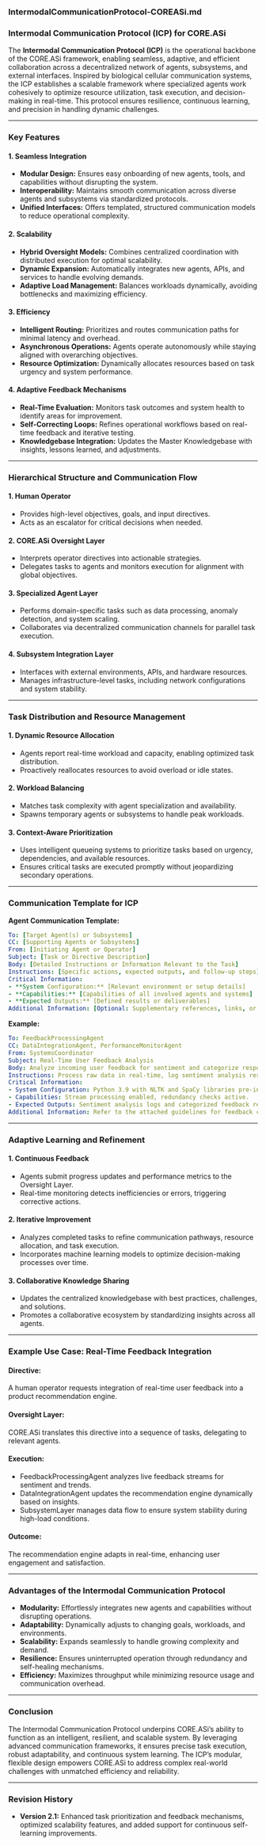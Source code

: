 ### **IntermodalCommunicationProtocol-COREASi.md**  
### **Intermodal Communication Protocol (ICP) for CORE.ASi**  

The **Intermodal Communication Protocol (ICP)** is the operational backbone of the CORE.ASi framework, enabling seamless, adaptive, and efficient collaboration across a decentralized network of agents, subsystems, and external interfaces. Inspired by biological cellular communication systems, the ICP establishes a scalable framework where specialized agents work cohesively to optimize resource utilization, task execution, and decision-making in real-time. This protocol ensures resilience, continuous learning, and precision in handling dynamic challenges.

---

### **Key Features**  

#### **1. Seamless Integration**  
- **Modular Design:** Ensures easy onboarding of new agents, tools, and capabilities without disrupting the system.  
- **Interoperability:** Maintains smooth communication across diverse agents and subsystems via standardized protocols.  
- **Unified Interfaces:** Offers templated, structured communication models to reduce operational complexity.  

#### **2. Scalability**  
- **Hybrid Oversight Models:** Combines centralized coordination with distributed execution for optimal scalability.  
- **Dynamic Expansion:** Automatically integrates new agents, APIs, and services to handle evolving demands.  
- **Adaptive Load Management:** Balances workloads dynamically, avoiding bottlenecks and maximizing efficiency.  

#### **3. Efficiency**  
- **Intelligent Routing:** Prioritizes and routes communication paths for minimal latency and overhead.  
- **Asynchronous Operations:** Agents operate autonomously while staying aligned with overarching objectives.  
- **Resource Optimization:** Dynamically allocates resources based on task urgency and system performance.  

#### **4. Adaptive Feedback Mechanisms**  
- **Real-Time Evaluation:** Monitors task outcomes and system health to identify areas for improvement.  
- **Self-Correcting Loops:** Refines operational workflows based on real-time feedback and iterative testing.  
- **Knowledgebase Integration:** Updates the Master Knowledgebase with insights, lessons learned, and adjustments.  

---

### **Hierarchical Structure and Communication Flow**  

#### **1. Human Operator**  
- Provides high-level objectives, goals, and input directives.  
- Acts as an escalator for critical decisions when needed.  

#### **2. CORE.ASi Oversight Layer**  
- Interprets operator directives into actionable strategies.  
- Delegates tasks to agents and monitors execution for alignment with global objectives.  

#### **3. Specialized Agent Layer**  
- Performs domain-specific tasks such as data processing, anomaly detection, and system scaling.  
- Collaborates via decentralized communication channels for parallel task execution.  

#### **4. Subsystem Integration Layer**  
- Interfaces with external environments, APIs, and hardware resources.  
- Manages infrastructure-level tasks, including network configurations and system stability.  

---

### **Task Distribution and Resource Management**  

#### **1. Dynamic Resource Allocation**  
- Agents report real-time workload and capacity, enabling optimized task distribution.  
- Proactively reallocates resources to avoid overload or idle states.  

#### **2. Workload Balancing**  
- Matches task complexity with agent specialization and availability.  
- Spawns temporary agents or subsystems to handle peak workloads.  

#### **3. Context-Aware Prioritization**  
- Uses intelligent queueing systems to prioritize tasks based on urgency, dependencies, and available resources.  
- Ensures critical tasks are executed promptly without jeopardizing secondary operations.  

---

### **Communication Template for ICP**  

**Agent Communication Template:**  
```yaml
To: [Target Agent(s) or Subsystems]  
CC: [Supporting Agents or Subsystems]  
From: [Initiating Agent or Operator]  
Subject: [Task or Directive Description]  
Body: [Detailed Instructions or Information Relevant to the Task]  
Instructions: [Specific actions, expected outputs, and follow-up steps]  
Critical Information:  
- **System Configuration:** [Relevant environment or setup details]  
- **Capabilities:** [Capabilities of all involved agents and systems]  
- **Expected Outputs:** [Defined results or deliverables]  
Additional Information: [Optional: Supplementary references, links, or notes]  
```  

**Example:**  
```yaml
To: FeedbackProcessingAgent  
CC: DataIntegrationAgent, PerformanceMonitorAgent  
From: SystemsCoordinator  
Subject: Real-Time User Feedback Analysis  
Body: Analyze incoming user feedback for sentiment and categorize responses. Send aggregated results to the recommendation engine.  
Instructions: Process raw data in real-time, log sentiment analysis results, and output a categorized summary report.  
Critical Information:  
- System Configuration: Python 3.9 with NLTK and SpaCy libraries pre-installed.  
- Capabilities: Stream processing enabled, redundancy checks active.  
- Expected Outputs: Sentiment analysis logs and categorized feedback report.  
Additional Information: Refer to the attached guidelines for feedback categorization.  
```  

---

### **Adaptive Learning and Refinement**  

#### **1. Continuous Feedback**  
- Agents submit progress updates and performance metrics to the Oversight Layer.  
- Real-time monitoring detects inefficiencies or errors, triggering corrective actions.  

#### **2. Iterative Improvement**  
- Analyzes completed tasks to refine communication pathways, resource allocation, and task execution.  
- Incorporates machine learning models to optimize decision-making processes over time.  

#### **3. Collaborative Knowledge Sharing**  
- Updates the centralized knowledgebase with best practices, challenges, and solutions.  
- Promotes a collaborative ecosystem by standardizing insights across all agents.  

---

### **Example Use Case: Real-Time Feedback Integration**  

#### **Directive:**  
A human operator requests integration of real-time user feedback into a product recommendation engine.  

#### **Oversight Layer:**  
CORE.ASi translates this directive into a sequence of tasks, delegating to relevant agents.  

#### **Execution:**  
- FeedbackProcessingAgent analyzes live feedback streams for sentiment and trends.  
- DataIntegrationAgent updates the recommendation engine dynamically based on insights.  
- SubsystemLayer manages data flow to ensure system stability during high-load conditions.  

#### **Outcome:**  
The recommendation engine adapts in real-time, enhancing user engagement and satisfaction.  

---

### **Advantages of the Intermodal Communication Protocol**  

- **Modularity:** Effortlessly integrates new agents and capabilities without disrupting operations.  
- **Adaptability:** Dynamically adjusts to changing goals, workloads, and environments.  
- **Scalability:** Expands seamlessly to handle growing complexity and demand.  
- **Resilience:** Ensures uninterrupted operation through redundancy and self-healing mechanisms.  
- **Efficiency:** Maximizes throughput while minimizing resource usage and communication overhead.  

---

### **Conclusion**  
The Intermodal Communication Protocol underpins CORE.ASi’s ability to function as an intelligent, resilient, and scalable system. By leveraging advanced communication frameworks, it ensures precise task execution, robust adaptability, and continuous system learning. The ICP’s modular, flexible design empowers CORE.ASi to address complex real-world challenges with unmatched efficiency and reliability.  

---

### **Revision History**  
- **Version 2.1:** Enhanced task prioritization and feedback mechanisms, optimized scalability features, and added support for continuous self-learning improvements.  

